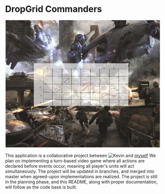 # DropGrid Commanders

[Screenshot]:READMEImage.png
[Kevinhref]:https://github.com/Nibby
[Mehref]:https://github.com/StarshipladDev
![This is Alt text][Screenshot]

This application is a collaborative project between ![Kevin][Kevinhref] and [myself][Mehref]
We plan on implementing a turn-based video game where all actions are declared before events occur, meaning all player's 
units will act simultaneously. 
The project will be updated in branches, and merged into master when agreed-upon implementations are realized.
The project is still in the planning phase, and this README, along with proper documentation, will follow as the code base is built.
